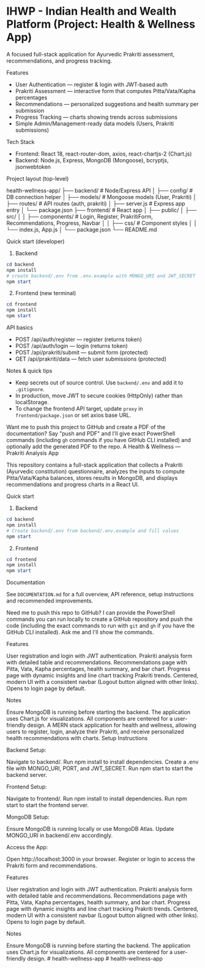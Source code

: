# IHWP - Indian Health and Wealth Platform (Project: Health & Wellness App)

A focused full-stack application for Ayurvedic Prakriti assessment, recommendations, and progress tracking.

Features

- User Authentication — register & login with JWT-based auth
- Prakriti Assessment — interactive form that computes Pitta/Vata/Kapha percentages
- Recommendations — personalized suggestions and health summary per submission
- Progress Tracking — charts showing trends across submissions
- Simple Admin/Management-ready data models (Users, Prakriti submissions)

Tech Stack

- Frontend: React 18, react-router-dom, axios, react-chartjs-2 (Chart.js)
- Backend: Node.js, Express, MongoDB (Mongoose), bcryptjs, jsonwebtoken

Project layout (top-level)

health-wellness-app/
├── backend/                  # Node/Express API
│   ├── config/               # DB connection helper
│   ├── models/               # Mongoose models (User, Prakriti)
│   ├── routes/               # API routes (auth, prakriti)
│   ├── server.js             # Express app entry
│   └── package.json
├── frontend/                 # React app
│   ├── public/
│   ├── src/
│   │   ├── components/       # Login, Register, PrakritiForm, Recommendations, Progress, Navbar
│   │   ├── css/              # Component styles
│   │   └── index.js, App.js
│   └── package.json
└── README.md

Quick start (developer)

1) Backend

```powershell
cd backend
npm install
# create backend/.env from .env.example with MONGO_URI and JWT_SECRET
npm start
```

2) Frontend (new terminal)

```powershell
cd frontend
npm install
npm start
```

API basics

- POST /api/auth/register — register (returns token)
- POST /api/auth/login — login (returns token)
- POST /api/prakriti/submit — submit form (protected)
- GET /api/prakriti/data — fetch user submissions (protected)

Notes & quick tips

- Keep secrets out of source control. Use `backend/.env` and add it to `.gitignore`.
- In production, move JWT to secure cookies (HttpOnly) rather than localStorage.
- To change the frontend API target, update `proxy` in `frontend/package.json` or set axios base URL.

Want me to push this project to GitHub and create a PDF of the documentation? Say "push and PDF" and I'll give exact PowerShell commands (including `gh` commands if you have GitHub CLI installed) and optionally add the generated PDF to the repo.
A Health & Wellness — Prakriti Analysis App

This repository contains a full-stack application that collects a Prakriti (Ayurvedic constitution) questionnaire, analyzes the inputs to compute Pitta/Vata/Kapha balances, stores results in MongoDB, and displays recommendations and progress charts in a React UI.

Quick start

1. Backend

```powershell
cd backend
npm install
# Create backend/.env from backend/.env.example and fill values
npm start
```

2. Frontend

```powershell
cd frontend
npm install
npm start
```

Documentation

See `DOCUMENTATION.md` for a full overview, API reference, setup instructions and recommended improvements.

Need me to push this repo to GitHub? I can provide the PowerShell commands you can run locally to create a GitHub repository and push the code (including the exact commands to run with `git` and `gh` if you have the GitHub CLI installed). Ask me and I'll show the commands.

Features

User registration and login with JWT authentication.
Prakriti analysis form with detailed table and recommendations.
Recommendations page with Pitta, Vata, Kapha percentages, health summary, and bar chart.
Progress page with dynamic insights and line chart tracking Prakriti trends.
Centered, modern UI with a consistent navbar (Logout button aligned with other links).
Opens to login page by default.

Notes

Ensure MongoDB is running before starting the backend.
The application uses Chart.js for visualizations.
All components are centered for a user-friendly design.
A MERN stack application for health and wellness, allowing users to register, login, analyze their Prakriti, and receive personalized health recommendations with charts.
Setup Instructions

Backend Setup:

Navigate to backend/.
Run npm install to install dependencies.
Create a .env file with MONGO_URI, PORT, and JWT_SECRET.
Run npm start to start the backend server.


Frontend Setup:

Navigate to frontend/.
Run npm install to install dependencies.
Run npm start to start the frontend server.


MongoDB Setup:

Ensure MongoDB is running locally or use MongoDB Atlas.
Update MONGO_URI in backend/.env accordingly.


Access the App:

Open http://localhost:3000 in your browser.
Register or login to access the Prakriti form and recommendations.



Features

User registration and login with JWT authentication.
Prakriti analysis form with detailed table and recommendations.
Recommendations page with Pitta, Vata, Kapha percentages, health summary, and bar chart.
Progress page with dynamic insights and line chart tracking Prakriti trends.
Centered, modern UI with a consistent navbar (Logout button aligned with other links).
Opens to login page by default.

Notes

Ensure MongoDB is running before starting the backend.
The application uses Chart.js for visualizations.
All components are centered for a user-friendly design.
#   h e a l t h - w e l l n e s s - a p p  
 #   h e a l t h - w e l l n e s s - a p p  
 